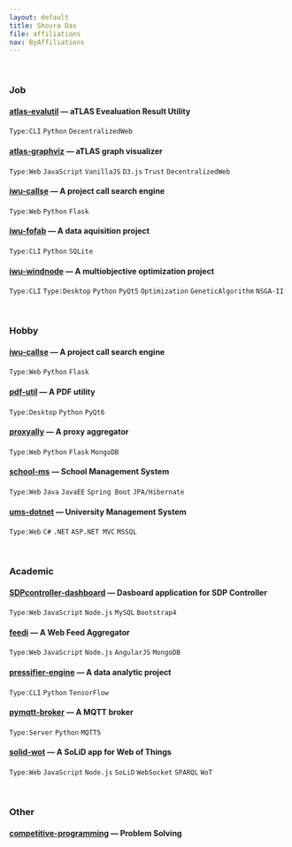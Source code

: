 ```yaml
---
layout: default
title: Shovra Das
file: affiliations
nav: ByAffiliations
---
```


<br>


### Job

#### [atlas-evalutil](https://github.com/shovradas/atlas-evalutil) &#8212; aTLAS Evealuation Result Utility

`Type:CLI` `Python`  `DecentralizedWeb`

#### [atlas-graphviz](https://github.com/shovradas/atlas-graphviz) &#8212; aTLAS graph visualizer

`Type:Web` `JavaScript` `VanillaJS` `D3.js` `Trust` `DecentralizedWeb` 

#### [iwu-callse](https://github.com/shovradas/iwu-callse) &#8212; A project call search engine

`Type:Web` `Python` `Flask` 

#### [iwu-fofab](https://github.com/shovradas/iwu-fofab) &#8212; A data aquisition project

`Type:CLI` `Python` `SQLite` 

#### [iwu-windnode](https://github.com/shovradas/windnode-demonstrator) &#8212; A multiobjective optimization project

`Type:CLI` `Type:Desktop` `Python` `PyQt5` `Optimization` `GeneticAlgorithm` `NSGA-II`


<br>


### Hobby

#### [iwu-callse](https://github.com/shovradas/iwu-callse) &#8212; A project call search engine

`Type:Web` `Python` `Flask` 

#### [pdf-util](https://github.com/shovradas/pdf-util) &#8212; A PDF utility

`Type:Desktop` `Python` `PyQt6` 

#### [proxyally](https://github.com/shovradas/proxyally) &#8212; A proxy aggregator

`Type:Web` `Python` `Flask` `MongoDB` 

#### [school-ms](https://github.com/shovradas/school-ms) &#8212; School Management System

`Type:Web` `Java` `JavaEE` `Spring Boot` `JPA/Hibernate` 

#### [ums-dotnet](https://github.com/shovradas/ums-dotnet) &#8212; University Management System

`Type:Web` `C#` `.NET` `ASP.NET MVC` `MSSQL` 


<br>


### Academic

#### [SDPcontroller-dashboard](https://github.com/shovradas/SDPcontroller-dashboard) &#8212; Dasboard application for SDP Controller

`Type:Web` `JavaScript` `Node.js` `MySQL` `Bootstrap4` 

#### [feedi](https://github.com/shovradas/feedi) &#8212; A Web Feed Aggregator

`Type:Web` `JavaScript` `Node.js` `AngularJS` `MongoDB` 

#### [pressifier-engine](https://github.com/binuv-tuc/pressifier-engine) &#8212; A data analytic project

`Type:CLI` `Python` `TensorFlow` 

#### [pymqtt-broker](https://github.com/shovradas/pymqtt-broker) &#8212; A MQTT broker

`Type:Server` `Python`  `MQTT5`

#### [solid-wot](https://github.com/shovradas/solid-wot) &#8212; A SoLiD app for Web of Things

`Type:Web` `JavaScript` `Node.js` `SoLiD` `WebSocket` `SPARQL` `WoT`


<br>


### Other

#### [competitive-programming](https://github.com/shovradas/competitive-programming) &#8212; Problem Solving

 